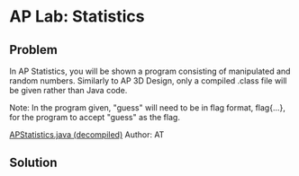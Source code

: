 # AP Lab: Statistics
## Problem
In AP Statistics, you will be shown a program consisting of manipulated and random numbers. Similarly to AP 3D Design, only a compiled .class file will be given rather than Java code.

Note: In the program given, "guess" will need to be in flag format, flag{...}, for the program to accept "guess" as the flag.

[APStatistics.java (decompiled)](APStatistics.java)
Author: AT
## Solution